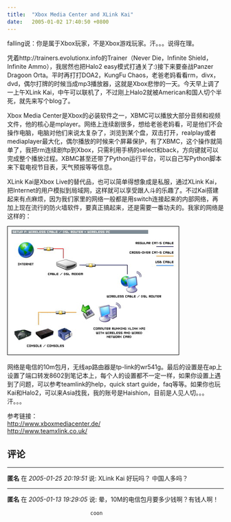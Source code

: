 ```yaml
---
title:  "Xbox Media Center and XLink Kai"
date:   2005-01-02 17:40:50 +0800
---
```


falling说：你是属于Xbox玩家，不是Xbox游戏玩家。汗。。。说得在理。  

凭着http://trainers.evolutionx.info的Trainer（Never Die，Infinite Shield，Infinite Ammo），我居然也把Halo2 easy模式打通关了:)接下来要奋战Panzer Dragoon Orta。平时再打打DOA2，KungFu Chaos，老爸老妈看看rm，divx，dvd，偶尔打牌的时候当成mp3播放器，这就是Xbox悲惨的一天。今天早上调了一上午XLink Kai，中午可以联机了，不过刚上Halo2就被American和国人切个半死，就先来写个blog了。  

Xbox Media Center是Xbox的必装软件之一，XBMC可以播放大部分音频和视频文件，他的核心是mplayer。网络上连续剧很多，想给老爸老妈看，可是他们不会操作电脑，电脑对他们来说太复杂了，浏览到某个盘，双击打开，realplay或者mediaplayer最大化，偶尔播放的时候来个屏幕保护，有了XBMC，这个操作就简单了，我把rm连续剧ftp到Xbox，只需利用手柄的select和back，方向键就可以完成整个播放过程。XBMC甚至还带了Python运行平台，可以自己写Python脚本来下载电视节目表，天气预报等等信息。  

XLink Kai是Xbox Live的替代品，也可以简单得想象成是私服，通过XLink Kai，把Internet的用户模拟到局域网，这样就可以享受跟人斗的乐趣了。不过Kai搭建起来有点麻烦，因为我们家里的网络一般都是用switch连接起来的内部网络，再加上现在流行的防火墙软件，要真正搞起来，还是需要一番功夫的。我家的网络是这样的：  

![](/images/2011/xbox/networksetup_wirelessa.jpg)  

网络是电信的10m包月，无线ap路由器是tp-link的wr541g。最后的设置是在ap上设置了端口转发8602到笔记本上，每个人的设置都不一定一样，如果你设置上遇到了问题，可以参考teamlink的help，quick start guide，faq等等。如果你也玩Kai和Halo2，可以来Asia找我，我的账号是Haishion，目前是人见人切。。。汗。。。  

参考链接：  
http://www.xboxmediacenter.de/  
http://www.teamxlink.co.uk/  


## 评论

*****
**匿名** 在 *2005-01-25 20:19:51* 说: XLink Kai 好玩吗？ 中国人多吗？

*****
**匿名** 在 *2005-01-13 19:29:05* 说: 晕，10M的电信包月要多少钱啊？有钱人啊！

                               coon



